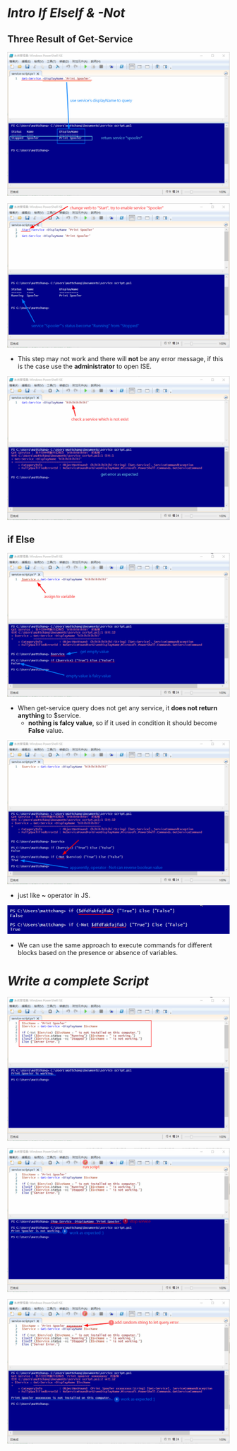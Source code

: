 # **_Intro If ElseIf & -Not_**

## **Three Result of Get-Service**

![Alt get-service narrow by displayName](pic/bandicam%202022-10-10%2007-53-02-084.jpg)

![Alt start service](pic/bandicam%202022-10-10%2007-56-56-371.jpg)

- This step may not work and there will **not** be any error message, if this is the case use the **administrator** to open ISE.

![Alt get-service not exist](pic/bandicam%202022-10-10%2007-58-24-160.jpg)

## **if Else**

![Alt assign result to a variable](pic/bandicam%202022-10-10%2008-01-32-933.jpg)

- When get-service query does not get any service, it **does not return anything** to $service.
  - **nothing is falcy value**, so if it used in condition it should become **False** value.

![Alt -Not operator](pic/bandicam%202022-10-10%2008-03-05-682.jpg)

- just like **~** operator in JS.

![alt](pic/bandicam%202022-10-10%2008-23-07-067.jpg)

- We can use the same approach to execute commands for different blocks based on the presence or absence of variables.

# **_Write a complete Script_**

![Alt full script](pic/bandicam%202022-10-10%2008-06-50-213.jpg)

![Alt stop service and run script](pic/bandicam%202022-10-10%2008-08-50-705.jpg)

![Alt get non-exist service and run script](pic/bandicam%202022-10-10%2008-10-51-293.jpg)
